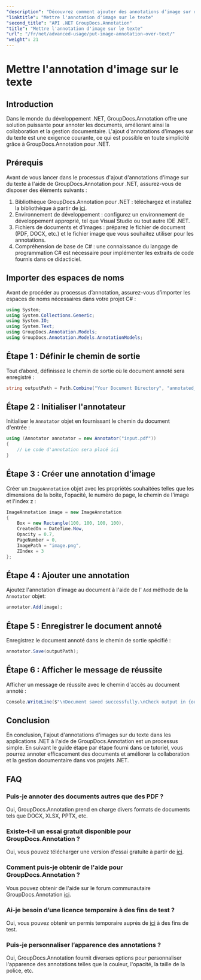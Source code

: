 ```yaml
---
"description": "Découvrez comment ajouter des annotations d’image sur du texte dans .NET à l’aide de GroupDocs.Annotation pour une gestion et une collaboration efficaces des documents."
"linktitle": "Mettre l'annotation d'image sur le texte"
"second_title": "API .NET GroupDocs.Annotation"
"title": "Mettre l'annotation d'image sur le texte"
"url": "/fr/net/advanced-usage/put-image-annotation-over-text/"
"weight": 21
---
```


# Mettre l'annotation d'image sur le texte

## Introduction
Dans le monde du développement .NET, GroupDocs.Annotation offre une solution puissante pour annoter les documents, améliorant ainsi la collaboration et la gestion documentaire. L'ajout d'annotations d'images sur du texte est une exigence courante, ce qui est possible en toute simplicité grâce à GroupDocs.Annotation pour .NET.
## Prérequis
Avant de vous lancer dans le processus d'ajout d'annotations d'image sur du texte à l'aide de GroupDocs.Annotation pour .NET, assurez-vous de disposer des éléments suivants :
1. Bibliothèque GroupDocs.Annotation pour .NET : téléchargez et installez la bibliothèque à partir de [ici](https://releases.groupdocs.com/annotation/net/).
2. Environnement de développement : configurez un environnement de développement approprié, tel que Visual Studio ou tout autre IDE .NET.
3. Fichiers de documents et d'images : préparez le fichier de document (PDF, DOCX, etc.) et le fichier image que vous souhaitez utiliser pour les annotations.
4. Compréhension de base de C# : une connaissance du langage de programmation C# est nécessaire pour implémenter les extraits de code fournis dans ce didacticiel.

## Importer des espaces de noms
Avant de procéder au processus d’annotation, assurez-vous d’importer les espaces de noms nécessaires dans votre projet C# :
```csharp
using System;
using System.Collections.Generic;
using System.IO;
using System.Text;
using GroupDocs.Annotation.Models;
using GroupDocs.Annotation.Models.AnnotationModels;
```
## Étape 1 : Définir le chemin de sortie
Tout d’abord, définissez le chemin de sortie où le document annoté sera enregistré :
```csharp
string outputPath = Path.Combine("Your Document Directory", "annotated_document.pdf");
```
## Étape 2 : Initialiser l'annotateur
Initialiser le `Annotator` objet en fournissant le chemin du document d'entrée :
```csharp
using (Annotator annotator = new Annotator("input.pdf"))
{
    // Le code d'annotation sera placé ici
}
```
## Étape 3 : Créer une annotation d'image
Créer un `ImageAnnotation` objet avec les propriétés souhaitées telles que les dimensions de la boîte, l'opacité, le numéro de page, le chemin de l'image et l'index z :
```csharp
ImageAnnotation image = new ImageAnnotation
{
    Box = new Rectangle(100, 100, 100, 100),
    CreatedOn = DateTime.Now,
    Opacity = 0.7,
    PageNumber = 0,
    ImagePath = "image.png",
    ZIndex = 3
};
```
## Étape 4 : Ajouter une annotation
Ajoutez l'annotation d'image au document à l'aide de l' `Add` méthode de la `Annotator` objet:
```csharp
annotator.Add(image);
```
## Étape 5 : Enregistrer le document annoté
Enregistrez le document annoté dans le chemin de sortie spécifié :
```csharp
annotator.Save(outputPath);
```
## Étape 6 : Afficher le message de réussite
Afficher un message de réussite avec le chemin d'accès au document annoté :
```csharp
Console.WriteLine($"\nDocument saved successfully.\nCheck output in {outputPath}.");
```

## Conclusion
En conclusion, l'ajout d'annotations d'images sur du texte dans les applications .NET à l'aide de GroupDocs.Annotation est un processus simple. En suivant le guide étape par étape fourni dans ce tutoriel, vous pourrez annoter efficacement des documents et améliorer la collaboration et la gestion documentaire dans vos projets .NET.
## FAQ
### Puis-je annoter des documents autres que des PDF ?
Oui, GroupDocs.Annotation prend en charge divers formats de documents tels que DOCX, XLSX, PPTX, etc.
### Existe-t-il un essai gratuit disponible pour GroupDocs.Annotation ?
Oui, vous pouvez télécharger une version d'essai gratuite à partir de [ici](https://releases.groupdocs.com/).
### Comment puis-je obtenir de l'aide pour GroupDocs.Annotation ?
Vous pouvez obtenir de l'aide sur le forum communautaire GroupDocs.Annotation [ici](https://forum.groupdocs.com/c/annotation/10).
### Ai-je besoin d’une licence temporaire à des fins de test ?
Oui, vous pouvez obtenir un permis temporaire auprès de [ici](https://purchase.groupdocs.com/temporary-license/) à des fins de test.
### Puis-je personnaliser l’apparence des annotations ?
Oui, GroupDocs.Annotation fournit diverses options pour personnaliser l'apparence des annotations telles que la couleur, l'opacité, la taille de la police, etc.